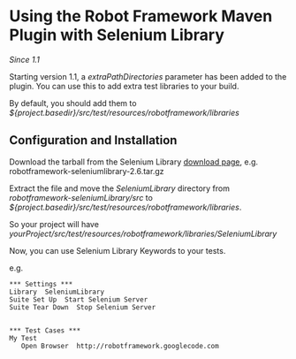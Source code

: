 # Using the Robot Framework Maven Plugin with Selenium Library #

_Since 1.1_

Starting version 1.1, a _extraPathDirectories_ parameter has been added to the plugin. You can use this to add extra test libraries to your build.

By default, you should add them to _${project.basedir}/src/test/resources/robotframework/libraries_



## Configuration and Installation ##

Download the tarball from the Selenium Library [download page](http://code.google.com/p/robotframework-seleniumlibrary/downloads/list), e.g. robotframework-seleniumlibrary-2.6.tar.gz

Extract the file and move the _SeleniumLibrary_ directory from _robotframework-seleniumLibrary/src_ to _${project.basedir}/src/test/resources/robotframework/libraries_.

So your project will have _yourProject/src/test/resources/robotframework/libraries/SeleniumLibrary_

Now, you can use Selenium Library Keywords to your tests.

e.g.

```
*** Settings ***
Library  SeleniumLibrary
Suite Set Up  Start Selenium Server
Suite Tear Down  Stop Selenium Server


*** Test Cases ***
My Test
   Open Browser  http://robotframework.googlecode.com
```